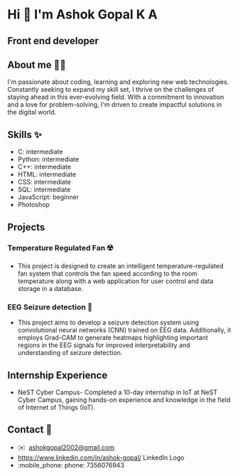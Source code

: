 # Hi 👋 I'm Ashok Gopal K A

Front end developer
-------------------
## About me :technologist: 
I'm passionate about coding, learning and exploring new web technologies. Constantly seeking to expand my skill set, I thrive on the challenges of staying ahead in this ever-evolving field. With a commitment to innovation and a love for problem-solving, I'm driven to create impactful solutions in the digital world.

## Skills :sparkles: 
- C: intermediate
- Python: intermediate
- C++: intermediate
- HTML: intermediate
- CSS: intermediate
- SQL: intermediate
- JavaScript: beginner
- Photoshop
  
## Projects
### Temperature Regulated Fan :radioactive:
- This project is designed to create an intelligent temperature-regulated fan system that controls the fan speed
according to the room temperature along with a web application for user control and
data storage in a database.
### EEG Seizure detection :space_invader: 
- This project aims to develop a seizure detection system using convolutional neural networks (CNN) trained on EEG data. Additionally, it employs Grad-CAM to generate heatmaps highlighting important regions in the EEG signals for improved interpretability and understanding of seizure detection.

## Internship Experience 
- NeST Cyber Campus- Completed a 10-day internship in IoT at NeST Cyber Campus, gaining hands-on
experience and knowledge in the field of Internet of Things (IoT).
  

## Contact :closed_book: 
*   ✉️   [ashokgopal2002@gmail.com](mailto:ashokgopal2002@gmail.com)
*   https://www.linkedin.com/in/ashok-gopal/ LinkedIn Logo
*   :mobile_phone: phone: 7356076943
